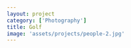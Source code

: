 ```yaml
---
layout: project
category: ['Photography']
title: Golf
image: 'assets/projects/people-2.jpg'
---
```


